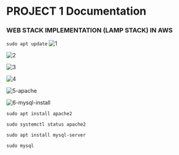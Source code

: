 # PROJECT 1 Documentation

### WEB STACK IMPLEMENTATION (LAMP STACK) IN AWS


`sudo apt update`
![1](https://user-images.githubusercontent.com/85305109/177019325-9700f349-eb83-499f-85be-c0b14feae116.jpg)

![2](https://user-images.githubusercontent.com/85305109/177019344-4e23575e-b4f5-4078-88f0-086371286501.jpg)

![3](https://user-images.githubusercontent.com/85305109/177019360-65eec238-0da3-49ae-9103-674a19181295.jpg)

![4](https://user-images.githubusercontent.com/85305109/177019374-2657175d-f0ef-4da5-927c-da54b2411efb.jpg)

![5-apache](https://user-images.githubusercontent.com/85305109/177019384-cb7326a2-4f52-4291-bf01-205c062c4366.jpg)

![6-mysql-install](https://user-images.githubusercontent.com/85305109/177019392-43107b6c-9e7c-4dd5-8650-f4e013308d80.jpg)

`sudo apt install apache2`

`sudo systemctl status apache2`

`sudo apt install mysql-server`

`sudo mysql`

